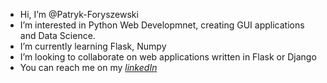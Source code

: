 * Hi, I’m @Patryk-Foryszewski
* I’m interested in Python Web Developmnet, creating GUI applications and Data Science. 
* I’m currently learning Flask, Numpy 
* I’m looking to collaborate on web applications written in Flask or Django
* You can reach me on my    [_linkedIn_](https://www.linkedin.com/in/patryk-foryszewski-187714188/)

<!---
Patryk-Foryszewski/Patryk-Foryszewski is a ✨ special ✨ repository because its `README.md` (this file) appears on your GitHub profile.
You can click the Preview link to take a look at your changes.
--->
